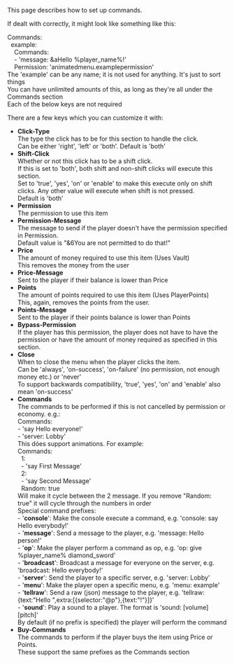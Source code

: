 This page describes how to set up commands.

If dealt with correctly, it might look like something like this:

Commands:<br/>
&nbsp;&nbsp;example:<br/>
&nbsp;&nbsp;&nbsp;&nbsp;Commands:<br/>
&nbsp;&nbsp;&nbsp;&nbsp;- 'message: &aHello %player_name%!'</br>
&nbsp;&nbsp;&nbsp;&nbsp;Permission: 'animatedmenu.examplepermission'<br/>
The 'example' can be any name; it is not used for anything. It's just to sort things<br/>
You can have unlimited amounts of this, as long as they're all under the Commands section<br/>
Each of the below keys are not required

There are a few keys which you can customize it with:
<ul>
  <li>
    <b>Click-Type</b><br/>
    The type the click has to be for this section to handle the click.<br/>
    Can be either 'right', 'left' or 'both'. Default is 'both'
  </li>
  <li>
    <b>Shift-Click</b><br/>
    Whether or not this click has to be a shift click.<br/>
    If this is set to 'both', both shift and non-shift clicks will execute this section.<br/>
    Set to 'true', 'yes', 'on' or 'enable' to make this execute only on shift clicks. Any other value will execute when shift is not pressed.<br/>
    Default is 'both'
  </li>
  <li>
    <b>Permission</b><br/>
    The permission to use this item
  </li>
  <li>
    <b>Permission-Message</b><br/>
    The message to send if the player doesn't have the permission specified in Permission.<br/>
    Default value is "&6You are not permitted to do that!"
  </li>
  <li>
    <b>Price</b><br/>
    The amount of money required to use this item (Uses Vault)<br/>
    This removes the money from the user<br/>
  </li>
  <li>
    <b>Price-Message</b><br/>
    Sent to the player if their balance is lower than Price
  </li>
  <li>
    <b>Points</b><br/>
    The amount of points required to use this item (Uses PlayerPoints)<br/>
    This, again, removes the points from the user.
  </li>
  <li>
    <b>Points-Message</b><br/>
    Sent to the player if their points balance is lower than Points
  </li>
  <li>
    <b>Bypass-Permission</b><br/>
    If the player has this permission, the player does not have to have the permission or have the amount of money required as specified in this section.
  </li>
  <li>
    <b>Close</b><br/>
    When to close the menu when the player clicks the item.<br/>
    Can be 'always', 'on-success', 'on-failure' (no permission, not enough money etc.) or 'never'<br/>
    To support backwards compatibility, 'true', 'yes', 'on' and 'enable' also mean 'on-success'
  </li>
  <li>
    <b>Commands</b><br/>
    The commands to be performed if this is not cancelled by permission or economy.
    e.g.:<br/>
    Commands:<br/>
    - 'say Hello everyone!'<br/>
    - 'server: Lobby'<br/>
    This dóes support animations. For example:<br/>
    Commands:<br/>
    &nbsp;&nbsp;1:<br/>
    &nbsp;&nbsp;- 'say First Message'<br/>
    &nbsp;&nbsp;2:<br/>
    &nbsp;&nbsp;- 'say Second Message'<br/>
    &nbsp;&nbsp;Random: true<br/>
    Will make it cycle between the 2 message. If you remove "Random: true" it will cycle through the numbers in order<br/>
    Special command prefixes:<br/>
    - '<b>console</b>': Make the console execute a command, e.g. 'console: say Hello everybody!'<br/>
    - '<b>message</b>': Send a message to the player, e.g. 'message: Hello person!'<br/>
    - '<b>op</b>': Make the player perform a command as op, e.g. 'op: give %player_name% diamond_sword'<br/>
    - '<b>broadcast</b>': Broadcast a message for everyone on the server, e.g. 'broadcast: Hello everybody!'<br/>
    - '<b>server</b>': Send the player to a specific server, e.g. 'server: Lobby'<br/>
    - '<b>menu</b>': Make the player open a specific menu, e.g. 'menu: example'<br/>
    - '<b>tellraw</b>': Send a raw (json) message to the player, e.g. 'tellraw: {text:"Hello ",extra:[{selector:"@p"},{text:"!"}]}'<br/>
    - '<b>sound</b>': Play a sound to a player. The format is 'sound: <name> [volume] [pitch]'<br/>
    By default (if no prefix is specified) the player will perform the command
  </li>
  <li>
    <b>Buy-Commands</b><br/>
    The commands to perform if the player buys the item using Price or Points.<br/>
    These support the same prefixes as the Commands section
  </li>
</ul>
